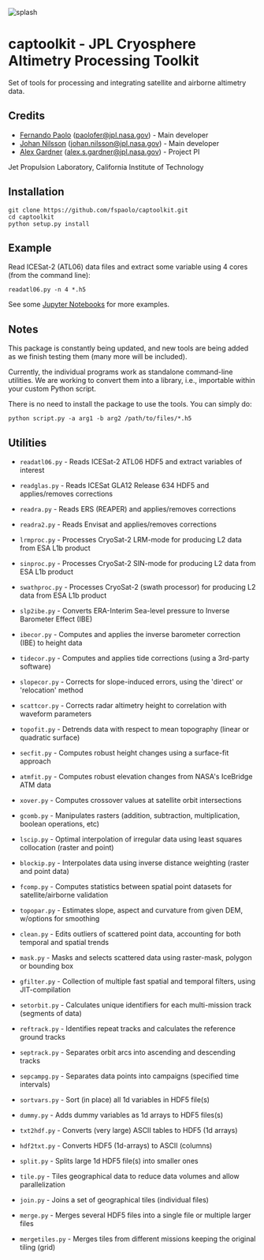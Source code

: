 ![splash](splash.png)

# captoolkit - JPL Cryosphere Altimetry Processing Toolkit

Set of tools for processing and integrating satellite and airborne altimetry data.

## Credits

* [Fernando Paolo](https://science.jpl.nasa.gov/people/Serrano%20Paolo/) (paolofer@jpl.nasa.gov) - Main developer
* [Johan Nilsson](https://science.jpl.nasa.gov/people/Nilsson/) (johan.nilsson@jpl.nasa.gov) - Main developer
* [Alex Gardner](https://science.jpl.nasa.gov/people/AGardner/) (alex.s.gardner@jpl.nasa.gov) - Project PI

Jet Propulsion Laboratory, California Institute of Technology

## Installation

    git clone https://github.com/fspaolo/captoolkit.git
    cd captoolkit
    python setup.py install

## Example

Read ICESat-2 (ATL06) data files and extract some variable using 4 cores (from the command line):

    readatl06.py -n 4 *.h5 

See some [Jupyter Notebooks](notebooks/) for more examples.

## Notes

This package is constantly being updated, and new tools are being added as we finish testing them (many more will be included).

Currently, the individual programs work as standalone command-line utilities. We are working to convert them into a library, i.e., importable within your custom Python script.

There is no need to install the package to use the tools. You can simply do:

    python script.py -a arg1 -b arg2 /path/to/files/*.h5

## Utilities

* `readatl06.py` - Reads ICESat-2 ATL06 HDF5 and extract variables of interest
* `readglas.py` - Reads ICESat GLA12 Release 634 HDF5 and applies/removes corrections
* `readra.py` -  Reads ERS (REAPER) and applies/removes corrections
* `readra2.py` -  Reads Envisat and applies/removes corrections

* `lrmproc.py` - Processes CryoSat-2 LRM-mode for producing L2 data from ESA L1b product
* `sinproc.py` - Processes CryoSat-2 SIN-mode for producing L2 data from ESA L1b product
* `swathproc.py` - Processes CryoSat-2 (swath processor) for producing L2 data from ESA L1b product

* `slp2ibe.py` - Converts ERA-Interim Sea-level pressure to Inverse Barometer Effect (IBE)
* `ibecor.py` - Computes and applies the inverse barometer correction (IBE) to height data
* `tidecor.py` - Computes and applies tide corrections (using a 3rd-party software)
* `slopecor.py` - Corrects for slope-induced errors, using the 'direct' or 'relocation' method
* `scattcor.py` - Corrects radar altimetry height to correlation with waveform parameters

* `topofit.py` - Detrends data with respect to mean topography (linear or quadratic surface)
* `secfit.py` - Computes robust height changes using a surface-fit approach
* `atmfit.py` - Computes robust elevation changes from NASA's IceBridge ATM data
* `xover.py` - Computes crossover values at satellite orbit intersections

* `gcomb.py` - Manipulates rasters (addition, subtraction, multiplication, boolean operations, etc)
* `lscip.py` - Optimal interpolation of irregular data using least squares collocation (raster and point)
* `blockip.py` - Interpolates data using inverse distance weighting (raster and point data)
* `fcomp.py` - Computes statistics between spatial point datasets for satellite/airborne validation
* `topopar.py` - Estimates slope, aspect and curvature from given DEM, w/options for smoothing
* `clean.py` - Edits outliers of scattered point data, accounting for both temporal and spatial trends
* `mask.py` - Masks and selects scattered data using raster-mask, polygon or bounding box
* `gfilter.py` - Collection of multiple fast spatial and temporal filters, using JIT-compilation

* `setorbit.py` - Calculates unique identifiers for each multi-mission track (segments of data)
* `reftrack.py` - Identifies repeat tracks and calculates the reference ground tracks
* `septrack.py` - Separates orbit arcs into ascending and descending tracks
* `sepcampg.py` - Separates data points into campaigns (specified time intervals)

* `sortvars.py` - Sort (in place) all 1d variables in HDF5 file(s)
* `dummy.py` - Adds dummy variables as 1d arrays to HDF5 files(s)
* `txt2hdf.py` - Converts (very large) ASCII tables to HDF5 (1d arrays)
* `hdf2txt.py` - Converts HDF5 (1d-arrays) to ASCII (columns)

* `split.py` - Splits large 1d HDF5 file(s) into smaller ones
* `tile.py` - Tiles geographical data to reduce data volumes and allow parallelization
* `join.py` - Joins a set of geographical tiles (individual files)
* `merge.py` - Merges several HDF5 files into a single file or multiple larger files
* `mergetiles.py` - Merges tiles from different missions keeping the original tiling (grid)

